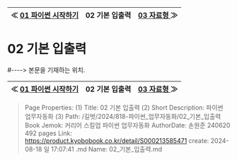 
| ≪ [ 01 파이썬 시작하기 ](/길벗/2024/818-파이썬_업무자동화/01_파이썬_시작하기) | 02 기본 입출력 | [ 03 자료형 ](/길벗/2024/818-파이썬_업무자동화/03_자료형) ≫ |
|:----:|:----:|:----:|

# 02 기본 입출력
#----> 본문을 기재하는 위치.



| ≪ [ 01 파이썬 시작하기 ](/길벗/2024/818-파이썬_업무자동화/01_파이썬_시작하기) | 02 기본 입출력 | [ 03 자료형 ](/길벗/2024/818-파이썬_업무자동화/03_자료형) ≫ |
|:----:|:----:|:----:|

> Page Properties:
> (1) Title: 02 기본 입출력
> (2) Short Description: 파이썬 업무자동화
> (3) Path: /길벗/2024/818-파이썬_업무자동화/02_기본_입출력
> Book Jemok: 커리어 스킬업 파이썬 업무자동화
> AuthorDate: 손원준 240620 492 pages
> Link: https://product.kyobobook.co.kr/detail/S000213585471
> create: 2024-08-18 일 17:07:41
> .md Name: 02_기본_입출력.md

